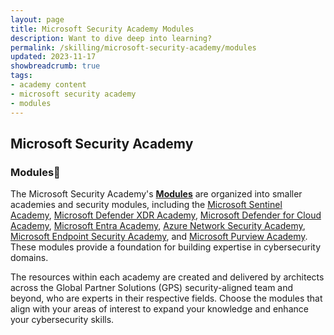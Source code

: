 ```yaml
---
layout: page
title: Microsoft Security Academy Modules
description: Want to dive deep into learning?
permalink: /skilling/microsoft-security-academy/modules
updated: 2023-11-17
showbreadcrumb: true
tags: 
- academy content
- microsoft security academy
- modules
---
```


## Microsoft Security Academy

### Modules📓

The Microsoft Security Academy's **[Modules](/PartnerResources/skilling/microsoft-security-academy/modules)** are organized into smaller academies and security modules, including the [Microsoft Sentinel Academy](/PartnerResources/skilling/microsoft-security-academy/sentinel-academy), [Microsoft Defender XDR Academy](/PartnerResources/skilling/microsoft-security-academy/dxdr-academy), [Microsoft Defender for Cloud Academy](/PartnerResources/skilling/microsoft-security-academy/defender-academy), [Microsoft Entra Academy](/PartnerResources/skilling/microsoft-security-academy/entra-academy), [Azure Network Security Academy](/PartnerResources/skilling/microsoft-security-academy/network-academy), [Microsoft Endpoint Security Academy](/PartnerResources/skilling/microsoft-security-academy/endpoint-academy), and [Microsoft Purview Academy](/PartnerResources/skilling/microsoft-security-academy/purview-academy). These modules provide a foundation for building expertise in cybersecurity domains.

The resources within each academy are created and delivered by architects across the Global Partner Solutions (GPS) security-aligned team and beyond, who are experts in their respective fields. Choose the modules that align with your areas of interest to expand your knowledge and enhance your cybersecurity skills.